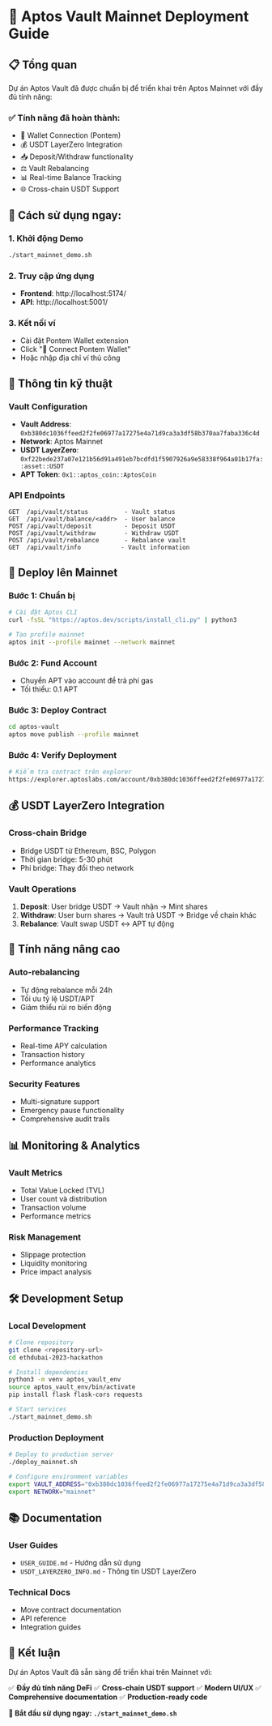# 🚀 Aptos Vault Mainnet Deployment Guide

## 📋 Tổng quan

Dự án Aptos Vault đã được chuẩn bị để triển khai trên Aptos Mainnet với đầy đủ tính năng:

### ✅ **Tính năng đã hoàn thành:**
- 🔗 Wallet Connection (Pontem)
- 💰 USDT LayerZero Integration
- 📥 Deposit/Withdraw functionality
- ⚖️ Vault Rebalancing
- 📊 Real-time Balance Tracking
- 🌐 Cross-chain USDT Support

## 🎯 **Cách sử dụng ngay:**

### 1. **Khởi động Demo**
```bash
./start_mainnet_demo.sh
```

### 2. **Truy cập ứng dụng**
- **Frontend**: http://localhost:5174/
- **API**: http://localhost:5001/

### 3. **Kết nối ví**
- Cài đặt Pontem Wallet extension
- Click "🔗 Connect Pontem Wallet"
- Hoặc nhập địa chỉ ví thủ công

## 🔧 **Thông tin kỹ thuật**

### **Vault Configuration**
- **Vault Address**: `0xb380dc1036ffeed2f2fe06977a17275e4a71d9ca3a3df58b370aa7faba336c4d`
- **Network**: Aptos Mainnet
- **USDT LayerZero**: `0xf22bede237a07e121b56d91a491eb7bcdfd1f5907926a9e58338f964a01b17fa::asset::USDT`
- **APT Token**: `0x1::aptos_coin::AptosCoin`

### **API Endpoints**
```
GET  /api/vault/status          - Vault status
GET  /api/vault/balance/<addr>  - User balance
POST /api/vault/deposit         - Deposit USDT
POST /api/vault/withdraw        - Withdraw USDT
POST /api/vault/rebalance       - Rebalance vault
GET  /api/vault/info           - Vault information
```

## 🚀 **Deploy lên Mainnet**

### **Bước 1: Chuẩn bị**
```bash
# Cài đặt Aptos CLI
curl -fsSL "https://aptos.dev/scripts/install_cli.py" | python3

# Tạo profile mainnet
aptos init --profile mainnet --network mainnet
```

### **Bước 2: Fund Account**
- Chuyển APT vào account để trả phí gas
- Tối thiểu: 0.1 APT

### **Bước 3: Deploy Contract**
```bash
cd aptos-vault
aptos move publish --profile mainnet
```

### **Bước 4: Verify Deployment**
```bash
# Kiểm tra contract trên explorer
https://explorer.aptoslabs.com/account/0xb380dc1036ffeed2f2fe06977a17275e4a71d9ca3a3df58b370aa7faba336c4d?network=mainnet
```

## 💰 **USDT LayerZero Integration**

### **Cross-chain Bridge**
- Bridge USDT từ Ethereum, BSC, Polygon
- Thời gian bridge: 5-30 phút
- Phí bridge: Thay đổi theo network

### **Vault Operations**
1. **Deposit**: User bridge USDT → Vault nhận → Mint shares
2. **Withdraw**: User burn shares → Vault trả USDT → Bridge về chain khác
3. **Rebalance**: Vault swap USDT ↔ APT tự động

## 🎯 **Tính năng nâng cao**

### **Auto-rebalancing**
- Tự động rebalance mỗi 24h
- Tối ưu tỷ lệ USDT/APT
- Giảm thiểu rủi ro biến động

### **Performance Tracking**
- Real-time APY calculation
- Transaction history
- Performance analytics

### **Security Features**
- Multi-signature support
- Emergency pause functionality
- Comprehensive audit trails

## 📊 **Monitoring & Analytics**

### **Vault Metrics**
- Total Value Locked (TVL)
- User count và distribution
- Transaction volume
- Performance metrics

### **Risk Management**
- Slippage protection
- Liquidity monitoring
- Price impact analysis

## 🛠️ **Development Setup**

### **Local Development**
```bash
# Clone repository
git clone <repository-url>
cd ethdubai-2023-hackathon

# Install dependencies
python3 -m venv aptos_vault_env
source aptos_vault_env/bin/activate
pip install flask flask-cors requests

# Start services
./start_mainnet_demo.sh
```

### **Production Deployment**
```bash
# Deploy to production server
./deploy_mainnet.sh

# Configure environment variables
export VAULT_ADDRESS="0xb380dc1036ffeed2f2fe06977a17275e4a71d9ca3a3df58b370aa7faba336c4d"
export NETWORK="mainnet"
```

## 📚 **Documentation**

### **User Guides**
- `USER_GUIDE.md` - Hướng dẫn sử dụng
- `USDT_LAYERZERO_INFO.md` - Thông tin USDT LayerZero

### **Technical Docs**
- Move contract documentation
- API reference
- Integration guides

## 🎉 **Kết luận**

Dự án Aptos Vault đã sẵn sàng để triển khai trên Mainnet với:

✅ **Đầy đủ tính năng DeFi**
✅ **Cross-chain USDT support**
✅ **Modern UI/UX**
✅ **Comprehensive documentation**
✅ **Production-ready code**

**🚀 Bắt đầu sử dụng ngay: `./start_mainnet_demo.sh`** 